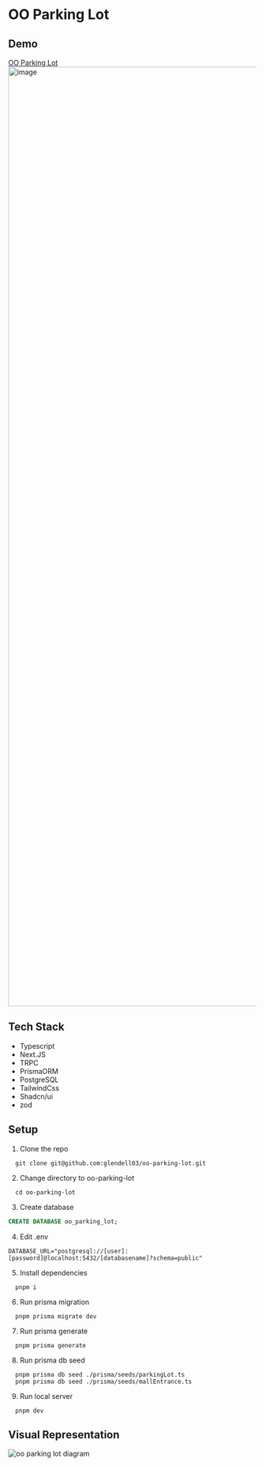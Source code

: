 # OO Parking Lot
## Demo
[OO Parking Lot](https://oo-parking-lot-7b4o.vercel.app/)
<img width="1902" alt="image" src="https://github.com/glendell03/oo-parking-lot/assets/58845052/bbfe531a-b84c-47f6-9ff0-274c01d708ce">


## Tech Stack
- Typescript
- Next.JS
- TRPC
- PrismaORM
- PostgreSQL
- TailwindCss
- Shadcn/ui
- zod

## Setup
1. Clone the repo
```console
  git clone git@github.com:glendell03/oo-parking-lot.git
```
2. Change directory to oo-parking-lot
```console
  cd oo-parking-lot
```
3. Create database
```sql
CREATE DATABASE oo_parking_lot;
```
4. Edit .env
```env
DATABASE_URL="postgresql://[user]:[password]@localhost:5432/[databasename]?schema=public"
```
5. Install dependencies
```console
  pnpm i
```
6. Run prisma migration
```console
  pnpm prisma migrate dev
```
7. Run prisma generate
```console
  pnpm prisma generate
```
8. Run prisma db seed
```console
  pnpm prisma db seed ./prisma/seeds/parkingLot.ts
  pnpm prisma db seed ./prisma/seeds/mallEntrance.ts 
```
9. Run local server
```console
  pnpm dev
```

## Visual Representation

<picture>
  <source media="(prefers-color-scheme: dark)" srcset="https://github.com/glendell03/oo-parking-lot/assets/58845052/5d03688a-023f-430b-aa56-5a3613903cfd">
  <source media="(prefers-color-scheme: light)" srcset="https://github.com/glendell03/oo-parking-lot/assets/58845052/2f1d57d1-131e-44aa-86c2-df115d13c53e">
  <img alt="oo parking lot diagram" src="https://github.com/glendell03/oo-parking-lot/assets/58845052/2f1d57d1-131e-44aa-86c2-df115d13c53e">
</picture>
